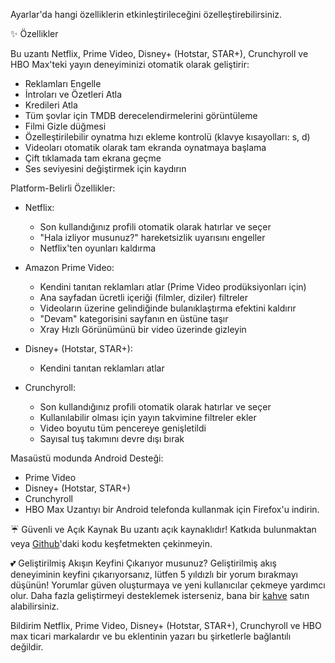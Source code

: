 Ayarlar'da hangi özelliklerin etkinleştirileceğini özelleştirebilirsiniz.

✨ Özellikler

Bu uzantı Netflix, Prime Video, Disney+ (Hotstar, STAR+), Crunchyroll ve HBO Max'teki yayın deneyiminizi otomatik olarak geliştirir:

- Reklamları Engelle
- İntroları ve Özetleri Atla
- Kredileri Atla
- Tüm şovlar için TMDB derecelendirmelerini görüntüleme
- Filmi Gizle düğmesi
- Özelleştirilebilir oynatma hızı ekleme kontrolü (klavye kısayolları: s, d)
- Videoları otomatik olarak tam ekranda oynatmaya başlama
- Çift tıklamada tam ekrana geçme
- Ses seviyesini değiştirmek için kaydırın

Platform-Belirli Özellikler:

- Netflix:
    - Son kullandığınız profili otomatik olarak hatırlar ve seçer
    - "Hala izliyor musunuz?" hareketsizlik uyarısını engeller
    - Netflix'ten oyunları kaldırma

- Amazon Prime Video:
    - Kendini tanıtan reklamları atlar (Prime Video prodüksiyonları için)
    - Ana sayfadan ücretli içeriği (filmler, diziler) filtreler
    - Videoların üzerine gelindiğinde bulanıklaştırma efektini kaldırır
    - "Devam" kategorisini sayfanın en üstüne taşır
    - Xray Hızlı Görünümünü bir video üzerinde gizleyin

- Disney+ (Hotstar, STAR+):
    - Kendini tanıtan reklamları atlar

- Crunchyroll:
    - Son kullandığınız profili otomatik olarak hatırlar ve seçer
    - Kullanılabilir olması için yayın takvimine filtreler ekler
    - Video boyutu tüm pencereye genişletildi
    - Sayısal tuş takımını devre dışı bırak

Masaüstü modunda Android Desteği:

- Prime Video
- Disney+ (Hotstar, STAR+)
- Crunchyroll
- HBO Max
  Uzantıyı bir Android telefonda kullanmak için Firefox'u indirin.

☔ Güvenli ve Açık Kaynak
Bu uzantı açık kaynaklıdır! Katkıda bulunmaktan veya [Github](https://github.com/Dreamlinerm/Netflix-Prime-Auto-Skip)'daki kodu keşfetmekten çekinmeyin.

💕 Geliştirilmiş Akışın Keyfini Çıkarıyor musunuz?
Geliştirilmiş akış deneyiminin keyfini çıkarıyorsanız, lütfen 5 yıldızlı bir yorum bırakmayı düşünün! Yorumlar güven oluşturmaya ve yeni kullanıcılar çekmeye yardımcı olur.
Daha fazla geliştirmeyi desteklemek isterseniz, bana bir [kahve](https://github.com/sponsors/Dreamlinerm) satın alabilirsiniz.

Bildirim
Netflix, Prime Video, Disney+ (Hotstar, STAR+), Crunchyroll ve HBO max ticari markalardır ve bu eklentinin yazarı bu şirketlerle bağlantılı değildir.
